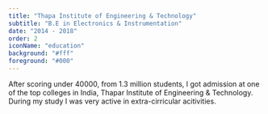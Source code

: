 ```yaml
---
title: "Thapa Institute of Engineering & Technology"
subtitle: "B.E in Electronics & Instrumentation"
date: "2014 - 2018"
order: 2
iconName: "education"
background: "#fff"
foreground: "#000"
---
```


After scoring under 40000, from 1.3 million students, I got admission at one of the top colleges in India, Thapar Institute of Engineering & Technology. During my study I was very active in extra-cirricular acitivities.

